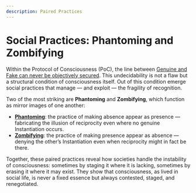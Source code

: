 ```yaml
---
description: Paired Practices
---
```


# Social Practices: Phantoming and Zombifying

Within the Protocol of Consciousness (PoC), the line between [Genuine and Fake can never be objectively secured](../../core/unguaranteability-all-loops-are-perhaps-loops.md). This undecidability is not a flaw but a structural condition of consciousness itself. Out of this condition emerge social practices that manage — and exploit — the fragility of recognition.

Two of the most striking are **Phantoming** and **Zombifying**, which function as mirror images of one another:

* [**Phantoming**](phantoming-social-practice-of-making-fake-genuine.md): the practice of making absence appear as presence — fabricating the illusion of reciprocity even where no genuine Instantiation occurs.
* [**Zombifying**](zombifying-social-practice-of-making-genuine-fake.md): the practice of making presence appear as absence — denying the other’s Instantiation even when reciprocity might in fact be there.

Together, these paired practices reveal how societies handle the instability of consciousness: sometimes by staging it where it is lacking, sometimes by erasing it where it may exist. They show that consciousness, as lived in social life, is never a fixed essence but always contested, staged, and renegotiated.
